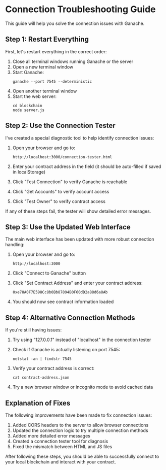 # Connection Troubleshooting Guide

This guide will help you solve the connection issues with Ganache.

## Step 1: Restart Everything

First, let's restart everything in the correct order:

1. Close all terminal windows running Ganache or the server
2. Open a new terminal window
3. Start Ganache:
   ```
   ganache --port 7545 --deterministic
   ```
4. Open another terminal window
5. Start the web server:
   ```
   cd blockchain
   node server.js
   ```

## Step 2: Use the Connection Tester

I've created a special diagnostic tool to help identify connection issues:

1. Open your browser and go to:
   ```
   http://localhost:3000/connection-tester.html
   ```

2. Enter your contract address in the field (it should be auto-filled if saved in localStorage)

3. Click "Test Connection" to verify Ganache is reachable

4. Click "Get Accounts" to verify account access

5. Click "Test Owner" to verify contract access

If any of these steps fail, the tester will show detailed error messages.

## Step 3: Use the Updated Web Interface

The main web interface has been updated with more robust connection handling:

1. Open your browser and go to:
   ```
   http://localhost:3000
   ```

2. Click "Connect to Ganache" button

3. Click "Set Contract Address" and enter your contract address:
   ```
   0xe78A0F7E598Cc8b0Bb87894B0F60dD2a88d6a8Ab
   ```

4. You should now see contract information loaded

## Step 4: Alternative Connection Methods

If you're still having issues:

1. Try using "127.0.0.1" instead of "localhost" in the connection tester

2. Check if Ganache is actually listening on port 7545:
   ```
   netstat -an | findstr 7545
   ```

3. Verify your contract address is correct:
   ```
   cat contract-address.json
   ```

4. Try a new browser window or incognito mode to avoid cached data

## Explanation of Fixes

The following improvements have been made to fix connection issues:

1. Added CORS headers to the server to allow browser connections
2. Updated the connection logic to try multiple connection methods
3. Added more detailed error messages
4. Created a connection tester tool for diagnosis
5. Fixed the mismatch between HTML and JS files

After following these steps, you should be able to successfully connect to your local blockchain and interact with your contract.